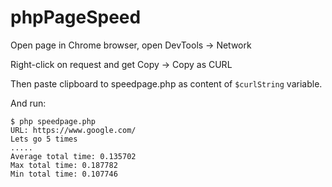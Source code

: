 # phpPageSpeed

Open page in Chrome browser, open DevTools -> Network

Right-click on request and get Copy -> Copy as CURL

Then paste clipboard to speedpage.php as content of `$curlString` variable.

And run:
```
$ php speedpage.php 
URL: https://www.google.com/
Lets go 5 times
.....
Average total time: 0.135702
Max total time: 0.187782
Min total time: 0.107746
```

